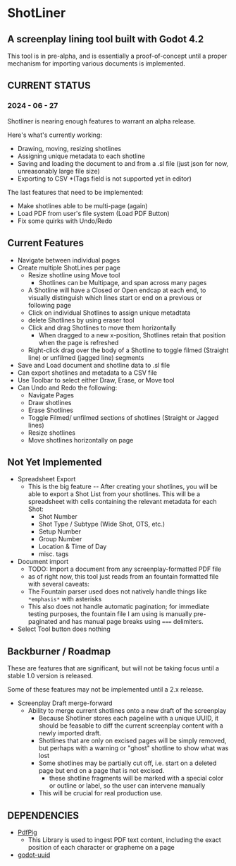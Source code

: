 # ShotLiner
## A screenplay lining tool built with Godot 4.2

This tool is in pre-alpha, and is essentially a proof-of-concept until a proper mechanism for importing various documents is implemented.

## CURRENT STATUS
### 2024 - 06 - 27

Shotliner is nearing enough features to warrant an alpha release.

Here's what's currently working:
- Drawing, moving, resizing shotlines
- Assigning unique metadata to each shotline
- Saving and loading the document to and from a .sl file (just json for now, unreasonably large file size)
- Exporting to CSV *(Tags field is not supported yet in editor)

The last features that need to be implemented:
- Make shotlines able to be multi-page (again)
- Load PDF from user's file system (Load PDF Button)
- Fix some quirks with Undo/Redo

## Current Features
- Navigate between individual pages
- Create multiple ShotLines per page
  - Resize shotline using Move tool
	- Shotlines can be Multipage, and span across many pages
  - A Shotline will have a Closed or Open endcap at each end, to visually distinguish which lines start or end on a previous or following page
  - Click on individual Shotlines to assign unique metadtata
  - delete Shotlines by using eraser tool
  - Click and drag Shotlines to move them horizontally
  	- When dragged to a new x-position, Shotlines retain that position when the page is refreshed
  - Right-click drag over the body of a Shotline to toggle filmed (Straight line) or unfilmed (jagged line) segments
- Save and Load document and shotline data to .sl file
- Can export shotlines and metadata to a CSV file
- Use Toolbar to select either Draw, Erase, or Move tool
- Can Undo and Redo the following:
  - Navigate Pages
  - Draw shotlines
  - Erase Shotlines
  - Toggle Filmed/ unfilmed sections of shotlines (Straight or Jagged lines)
  - Resize shotlines
  - Move shotlines horizontally on page

## Not Yet Implemented
- Spreadsheet Export
  - This is the big feature -- After creating your shotlines, you will be able to export a Shot List from your shotlines. This will be a spreadsheet with cells containing the relevant metadata for each Shot:
	- Shot Number
	- Shot Type / Subtype (Wide Shot, OTS, etc.)
	- Setup Number
	- Group Number
	- Location & Time of Day
	- misc. tags
- Document import
  - TODO: Import a document from any screenplay-formatted PDF file
  - as of right now, this tool just reads from an fountain formatted file with several caveats:
  - The Fountain parser used does not natively handle things like `*emphasis*` with asterisks
  - This also does not handle automatic pagination; for immediate testing purposes, the fountain file I am using is manually pre-paginated and has manual page breaks using  `===` delimiters.
- Select Tool button does nothing

## Backburner / Roadmap
These are features that are significant, but will not be taking focus until a stable 1.0 version is released.

Some of these features may not be implemented until a 2.x release.

- Screenplay Draft merge-forward
  - Ability to merge current shotlines onto a new draft of the screenplay
	- Because Shotliner stores each pageline with a unique UUID, it should be feasable to diff the current screenplay content with a newly imported draft. 
	- Shotlines that are only on excised pages will be simply removed, but perhaps with a warning or "ghost" shotline to show what was lost
	- Some shotlines may be partially cut off, i.e. start on a deleted page but end on a page that is not excised.
	  - these shotline fragments will be marked with a special color or outline or label, so the user can intervene manually
	- This will be crucial for real production use.

## DEPENDENCIES
- [PdfPig](https://github.com/UglyToad/PdfPig)
  - This Library is used to ingest PDF text content, including the exact position of each character or grapheme on a page
- [godot-uuid](https://github.com/binogure-studio/godot-uuid)
